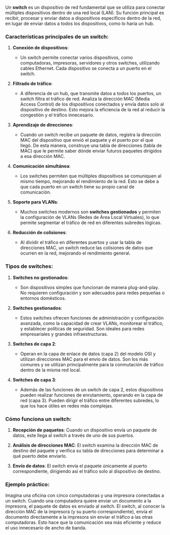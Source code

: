 Un **switch** es un dispositivo de red fundamental que se utiliza para conectar múltiples dispositivos dentro de una red local (LAN). Su función principal es recibir, procesar y enviar datos a dispositivos específicos dentro de la red, en lugar de enviar datos a todos los dispositivos, como lo haría un hub.

### Características principales de un switch:

1. **Conexión de dispositivos**:
   - Un switch permite conectar varios dispositivos, como computadoras, impresoras, servidores y otros switches, utilizando cables Ethernet. Cada dispositivo se conecta a un puerto en el switch.

2. **Filtrado de tráfico**:
   - A diferencia de un hub, que transmite datos a todos los puertos, un switch filtra el tráfico de red. Analiza la dirección MAC (Media Access Control) de los dispositivos conectados y envía datos solo al dispositivo de destino. Esto mejora la eficiencia de la red al reducir la congestión y el tráfico innecesario.

3. **Aprendizaje de direcciones**:
   - Cuando un switch recibe un paquete de datos, registra la dirección MAC del dispositivo que envió el paquete y el puerto por el que llegó. De esta manera, construye una tabla de direcciones (tabla de MAC) que le permite saber dónde enviar futuros paquetes dirigidos a esa dirección MAC.

4. **Comunicación simultánea**:
   - Los switches permiten que múltiples dispositivos se comuniquen al mismo tiempo, mejorando el rendimiento de la red. Esto se debe a que cada puerto en un switch tiene su propio canal de comunicación.

5. **Soporte para VLANs**:
   - Muchos switches modernos son **switches gestionados** y permiten la configuración de VLANs (Redes de Área Local Virtuales), lo que permite segmentar el tráfico de red en diferentes subredes lógicas.

6. **Reducción de colisiones**:
   - Al dividir el tráfico en diferentes puertos y usar la tabla de direcciones MAC, un switch reduce las colisiones de datos que ocurren en la red, mejorando el rendimiento general.

### Tipos de switches:

1. **Switches no gestionados**:
   - Son dispositivos simples que funcionan de manera plug-and-play. No requieren configuración y son adecuados para redes pequeñas o entornos domésticos.

2. **Switches gestionados**:
   - Estos switches ofrecen funciones de administración y configuración avanzada, como la capacidad de crear VLANs, monitorear el tráfico, y establecer políticas de seguridad. Son ideales para redes empresariales y grandes infraestructuras.

3. **Switches de capa 2**:
   - Operan en la capa de enlace de datos (capa 2) del modelo OSI y utilizan direcciones MAC para el envío de datos. Son los más comunes y se utilizan principalmente para la conmutación de tráfico dentro de la misma red local.

4. **Switches de capa 3**:
   - Además de las funciones de un switch de capa 2, estos dispositivos pueden realizar funciones de enrutamiento, operando en la capa de red (capa 3). Pueden dirigir el tráfico entre diferentes subredes, lo que los hace útiles en redes más complejas.

### Cómo funciona un switch:

1. **Recepción de paquetes**: Cuando un dispositivo envía un paquete de datos, este llega al switch a través de uno de sus puertos.

2. **Análisis de direcciones MAC**: El switch examina la dirección MAC de destino del paquete y verifica su tabla de direcciones para determinar a qué puerto debe enviarlo.

3. **Envío de datos**: El switch envía el paquete únicamente al puerto correspondiente, dirigiendo así el tráfico solo al dispositivo de destino.

### Ejemplo práctico:

Imagina una oficina con cinco computadoras y una impresora conectadas a un switch. Cuando una computadora quiere enviar un documento a la impresora, el paquete de datos es enviado al switch. El switch, al conocer la dirección MAC de la impresora (y su puerto correspondiente), envía el documento directamente a la impresora sin enviar el tráfico a las otras computadoras. Esto hace que la comunicación sea más eficiente y reduce el uso innecesario de ancho de banda.
